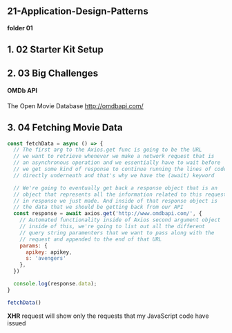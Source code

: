 ## 21-Application-Design-Patterns

**folder 01**

## 1. 02 Starter Kit Setup

## 2. 03 Big Challenges

#### OMDb API

The Open Movie Database
http://omdbapi.com/

## 3. 04 Fetching Movie Data

```javascript
const fetchData = async () => {
  // The first arg to the Axios.get func is going to be the URL
  // we want to retrieve whenever we make a network request that is
  // an asynchronous operation and we essentially have to wait before
  // we get some kind of response to continue running the lines of code
  // directly underneath and that's why we have the (await) keyword

  // We're going to eventually get back a response object that is an
  // object that represents all the information related to this request
  // in response we just made. And inside of that response object is
  // the data that we should be getting back from our API
  const response = await axios.get('http://www.omdbapi.com/', {
    // Automated functionality inside of Axios second argument object
    // inside of this, we're going to list out all the different
    // query string paramenters that we want to pass along with the
    // request and appended to the end of that URL
    params: {
      apikey: apikey,
      s: 'avengers'
    },
  })

  console.log(response.data);
}

fetchData()
```

**XHR** request will show only the requests that my JavaScript code have issued
